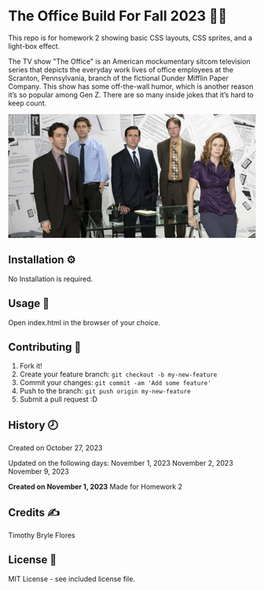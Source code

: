# The Office Build For Fall 2023 :office_worker:
This repo is for homework 2 showing basic CSS layouts, CSS sprites, and a light-box effect.

The TV show "The Office" is an American mockumentary sitcom television series that depicts the everyday work lives of office employees at the Scranton, Pennsylvania, branch of the fictional Dunder Mifflin Paper Company. This show has some off-the-wall humor, which is another reason it’s so popular among Gen Z. There are so many inside jokes that it’s hard to keep count.

![The Office Group Photo](images/cover_photo0.jpg)

## Installation :gear:

No Installation is required.

## Usage :hammer:

Open index.html in the browser of your choice.

## Contributing :bookmark:

1. Fork it!
2. Create your feature branch: `git checkout -b my-new-feature`
3. Commit your changes: `git commit -am 'Add some feature'`
4. Push to the branch: `git push origin my-new-feature`
5. Submit a pull request :D

## History :clock8:
Created on October 27, 2023

Updated on the following days:
November 1, 2023
November 2, 2023
November 9, 2023


**Created on November 1, 2023**
Made for Homework 2

## Credits :writing_hand:

Timothy Bryle Flores

## License :page_facing_up:

MIT License - see included license file.
